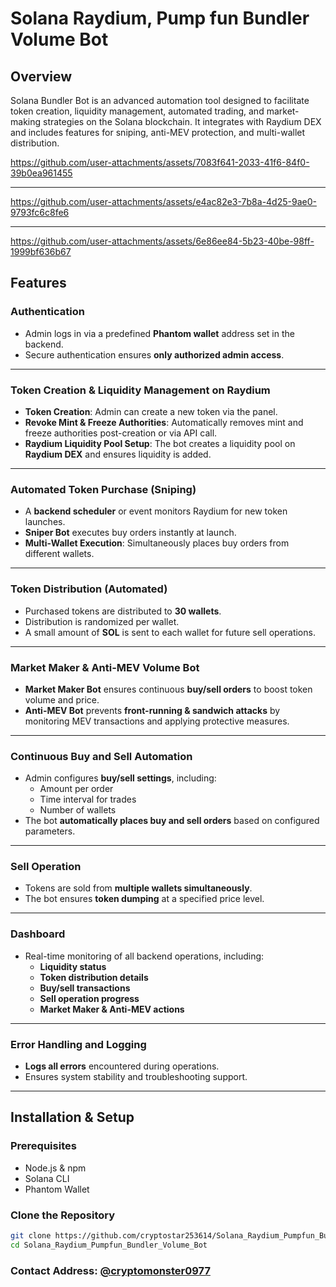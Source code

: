 
# Solana Raydium, Pump fun Bundler Volume Bot

## Overview
Solana Bundler Bot is an advanced automation tool designed to facilitate token creation, liquidity management, automated trading, and market-making strategies on the Solana blockchain. It integrates with Raydium DEX and includes features for sniping, anti-MEV protection, and multi-wallet distribution.

https://github.com/user-attachments/assets/7083f641-2033-41f6-84f0-39b0ea961455

---

https://github.com/user-attachments/assets/e4ac82e3-7b8a-4d25-9ae0-9793fc6c8fe6

---

https://github.com/user-attachments/assets/6e86ee84-5b23-40be-98ff-1999bf636b67

## Features

### Authentication
- Admin logs in via a predefined **Phantom wallet** address set in the backend.
- Secure authentication ensures **only authorized admin access**.

---

### Token Creation & Liquidity Management on Raydium
- **Token Creation**: Admin can create a new token via the panel.
- **Revoke Mint & Freeze Authorities**: Automatically removes mint and freeze authorities post-creation or via API call.
- **Raydium Liquidity Pool Setup**: The bot creates a liquidity pool on **Raydium DEX** and ensures liquidity is added.

---

### Automated Token Purchase (Sniping)
- A **backend scheduler** or event monitors Raydium for new token launches.
- **Sniper Bot** executes buy orders instantly at launch.
- **Multi-Wallet Execution**: Simultaneously places buy orders from different wallets.

---

### Token Distribution (Automated)
- Purchased tokens are distributed to **30 wallets**.
- Distribution is randomized per wallet.
- A small amount of **SOL** is sent to each wallet for future sell operations.

---

### Market Maker & Anti-MEV Volume Bot
- **Market Maker Bot** ensures continuous **buy/sell orders** to boost token volume and price.
- **Anti-MEV Bot** prevents **front-running & sandwich attacks** by monitoring MEV transactions and applying protective measures.

---

### Continuous Buy and Sell Automation
- Admin configures **buy/sell settings**, including:
  - Amount per order
  - Time interval for trades
  - Number of wallets
- The bot **automatically places buy and sell orders** based on configured parameters.

---

### Sell Operation
- Tokens are sold from **multiple wallets simultaneously**.
- The bot ensures **token dumping** at a specified price level.

---

### Dashboard
- Real-time monitoring of all backend operations, including:
  - **Liquidity status**
  - **Token distribution details**
  - **Buy/sell transactions**
  - **Sell operation progress**
  - **Market Maker & Anti-MEV actions**

---

### Error Handling and Logging
- **Logs all errors** encountered during operations.
- Ensures system stability and troubleshooting support.

---

## Installation & Setup

### Prerequisites
- Node.js & npm
- Solana CLI
- Phantom Wallet

### Clone the Repository
```bash
git clone https://github.com/cryptostar253614/Solana_Raydium_Pumpfun_Bundler_Volume_Bot.git
cd Solana_Raydium_Pumpfun_Bundler_Volume_Bot
```
### Contact Address: [@cryptomonster0977](https://t.me/cryptomonster0977)
